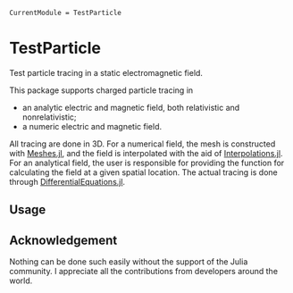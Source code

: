 ```@meta
CurrentModule = TestParticle
```

# TestParticle

Test particle tracing in a static electromagnetic field.

This package supports charged particle tracing in
* an analytic electric and magnetic field, both relativistic and nonrelativistic;
* a numeric electric and magnetic field.

All tracing are done in 3D. For a numerical field, the mesh is constructed with [Meshes.jl](https://github.com/JuliaGeometry/Meshes.jl), and the field is interpolated with the aid of [Interpolations.jl](https://github.com/JuliaMath/Interpolations.jl).
For an analytical field, the user is responsible for providing the function for calculating the field at a given spatial location.
The actual tracing is done through [DifferentialEquations.jl](https://github.com/SciML/DifferentialEquations.jl).

## Usage



## Acknowledgement

Nothing can be done such easily without the support of the Julia community. I appreciate all the contributions from developers around the world.